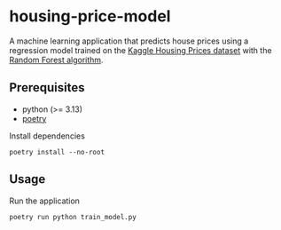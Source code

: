 # housing-price-model

A machine learning application that predicts house prices using a regression model trained on the [Kaggle Housing Prices dataset](https://www.kaggle.com/datasets/yasserh/housing-prices-dataset) with the [Random Forest algorithm](https://www.ibm.com/topics/random-forest).

## Prerequisites

- python (>= 3.13)
- [poetry](https://python-poetry.org/docs/)

Install dependencies

```shell
poetry install --no-root
```

## Usage

Run the application

```shell
poetry run python train_model.py
```
